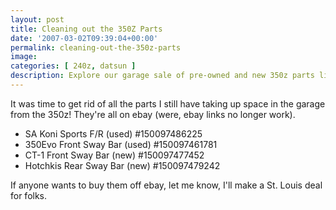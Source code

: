 ```yaml
---
layout: post
title: Cleaning out the 350Z Parts
date: '2007-03-02T09:39:04+00:00'
permalink: cleaning-out-the-350z-parts
image: 
categories: [ 240z, datsun ]
description: Explore our garage sale of pre-owned and new 350z parts listed on eBay! Contact us for special St. Louis deals.
---
```


It was time to get rid of all the parts I still have taking up space in the garage from the 350z! They're all on ebay (were, ebay links no longer work). 


- SA Koni Sports F/R (used) #150097486225
- 350Evo Front Sway Bar (used) #150097461781
- CT-1 Front Sway Bar (new) #150097477452
- Hotchkis Rear Sway Bar (new) #150097479242


If anyone wants to buy them off ebay, let me know, I'll make a St. Louis deal for folks.




